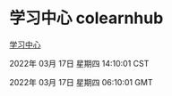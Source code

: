 # 学习中心 colearnhub
[学习中心](http://59.174.27.143:56308/colearnhub/)

2022年 03月 17日 星期四 14:10:01 CST

2022年 03月 17日 星期四 06:10:01 GMT

